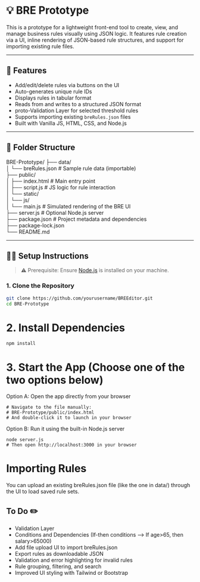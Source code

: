 # 💡 BRE Prototype

This is a prototype for a lightweight front-end tool to create, view, and manage business rules visually using JSON logic. It features rule creation via a UI, inline rendering of JSON-based rule structures, and support for importing existing rule files.

---

## 🚀 Features

- Add/edit/delete rules via buttons on the UI  
- Auto-generates unique rule IDs  
- Displays rules in tabular format  
- Reads from and writes to a structured JSON format
- proto-Validation Layer for selected threshold rules
- Supports importing existing `breRules.json` files  
- Built with Vanilla JS, HTML, CSS, and Node.js

---

## 📁 Folder Structure

BRE-Prototype/
├── data/  
│   └── breRules.json           # Sample rule data (importable)  
├── public/  
│   ├── index.html              # Main entry point  
│   ├── script.js               # JS logic for rule interaction  
│   └── static/  
│       └── js/  
│           └── main.js         # Simulated rendering of the BRE UI  
├── server.js                   # Optional Node.js server  
├── package.json                # Project metadata and dependencies  
├── package-lock.json  
└── README.md

---

## 🧑‍💻 Setup Instructions

> ⚠️ Prerequisite: Ensure [Node.js](https://nodejs.org) is installed on your machine.

### 1. Clone the Repository
```bash
git clone https://github.com/yourusername/BREEditor.git
cd BRE-Prototype
```

# 2. Install Dependencies
```
npm install
```
# 3. Start the App (Choose one of the two options below)
Option A: Open the app directly from your browser
```
# Navigate to the file manually:
# BRE-Prototype/public/index.html
# And double-click it to launch in your browser
```
Option B: Run it using the built-in Node.js server
```
node server.js
# Then open http://localhost:3000 in your browser
```

# Importing Rules
You can upload an existing breRules.json file (like the one in data/) through the UI to load saved rule sets.

## To Do ✏️

- Validation Layer
- Conditions and Dependencies (If-then conditions --> If age>65, then salary>65000)
- Add file upload UI to import breRules.json
- Export rules as downloadable JSON
- Validation and error highlighting for invalid rules
- Rule grouping, filtering, and search
- Improved UI styling with Tailwind or Bootstrap

